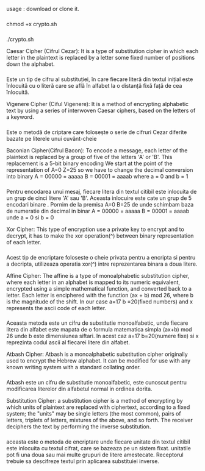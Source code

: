 usage :
download or clone it.
###
chmod +x crypto.sh 
###
./crypto.sh



Caesar Cipher (Cifrul Cezar):
It is a type of substitution cipher in which each letter in the plaintext is replaced by a letter some fixed number of positions down the alphabet.
###
Este un tip de cifru al substituției, în care fiecare literă din textul inițial este înlocuită cu o literă care se află în alfabet la o distanță 
fixă față de cea înlocuită.

Vigenere Cipher (Ciful Vigenere):
It is a method of encrypting alphabetic text by using a series of interwoven Caesar ciphers, based on the letters of a keyword.
###
Este o metodă de criptare care folosește o serie de cifruri Cezar diferite bazate pe literele unui cuvânt-cheie


Baconian Cipher(Cifrul Bacon):
To encode a message, each letter of the plaintext is replaced by a group of five of the letters 'A' or 'B'. This replacement is a 5-bit binary encoding
We start at the point of the representation of A=0 Z=25 so we have to change the decimal conversion into binary A = 00000 = aaaaa B = 00001 = aaaab 
where a = 0 and b = 1
###
Pentru encodarea unui mesaj, fiecare litera din textul citibil este inlocuita de un grup de cinci litere 'A' sau 'B'. Aceasta inlocuire este cate un
grup de 5 encodari binare . Pornim de la premisa A=0 B=25 de unde schimbam baza de numeratie din decimal in binar A = 00000 = aaaaa B = 00001 = aaaab
unde a = 0 si b = 0  


Xor Cipher:
This type of encryption use a private key to encrypt and to decrypt, it has to make the xor operation(^) between binary representation of each letter.
###
Acest tip de encriptare foloseste o cheie privata pentru a encripta si pentru a decripta, utilizeaza operatia xor(^) intre reprezentarea binara
a doua litere.

Affine Cipher:
The affine is a type of monoalphabetic substitution cipher, where each letter in an alphabet is mapped to its numeric equivalent, encrypted using 
a simple mathematical function, and converted back to a letter. Each letter is enciphered with the function (ax + b) mod 26, where b is the magnitude
of the shift. In our case a=17 b =20(fixed numbers) and x represents the ascii code of each letter.
###
Aceasta metoda este un cifru de substitutie monoalfabetic, unde fiecare litera din alfabet este mapata de o formula matematica simpla (ax+b) mod 26 
unde b este dimensiunea siftari. In acest caz a=17 b=20(numere fixe) si x reprezinta codul ascii al fiecarei litere din alfabet.

Atbash Cipher:
Atbash is a monoalphabetic substitution cipher originally used to encrypt the Hebrew alphabet. It can be modified for use with any known writing 
system with a standard collating order. 
###
Atbash este un cifru de substitutie monoalfabetic, este cunoscut pentru  modificarea literelor din alfabetul normal in ordinea dorita.

Substitution Cipher:
a substitution cipher is a method of encrypting by which units of plaintext are replaced with ciphertext, according to a fixed system; the "units"
may be single letters (the most common), pairs of letters, triplets of letters, mixtures of the above, and so forth. The receiver deciphers the 
text by performing the inverse substitution. 
###
aceasta este o metoda de encriptare unde fiecare unitate din textul citibil este inlocuita cu textul cifrat, care se bazeaza pe un sistem fixat. 
unitatile pot fi una doua sau mai multe grupuri de litere amestecate. Receptorul trebuie sa descifreze textul prin aplicarea substituiei inverse.
